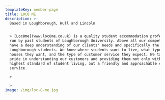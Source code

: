 ```yaml
---
templateKey: member-page
title: LOC8 ME
description: >-
  Based in Loughborough, Hull and Lincoln 


  > [Loc8me](www.loc8me.co.uk) is a quality student accommodation professional,
  run by past students of Loughborough University. Above all our competitors, we
  have a deep understanding of our clients' needs and specifically the needs of
  Loughborough students. We know where students want to live, what type of
  houses they want, and the type of customer service they expect. We take great
  pride in understanding our customers and providing them not only with the
  highest standard of student living, but a friendly and approachable customer
  service.

  >

  >
image: /img/loc-8-me.jpg
---
```


